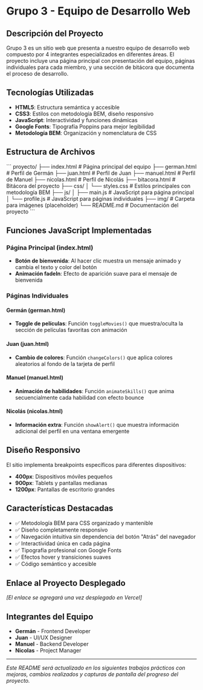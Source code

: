 # Grupo 3 - Equipo de Desarrollo Web

## Descripción del Proyecto

Grupo 3 es un sitio web que presenta a nuestro equipo de desarrollo web compuesto por 4 integrantes especializados en diferentes áreas. El proyecto incluye una página principal con presentación del equipo, páginas individuales para cada miembro, y una sección de bitácora que documenta el proceso de desarrollo.

## Tecnologías Utilizadas

- **HTML5**: Estructura semántica y accesible
- **CSS3**: Estilos con metodología BEM, diseño responsivo
- **JavaScript**: Interactividad y funciones dinámicas
- **Google Fonts**: Tipografía Poppins para mejor legibilidad
- **Metodología BEM**: Organización y nomenclatura de CSS

## Estructura de Archivos

\`\`\`
proyecto/
├── index.html # Página principal del equipo
├── german.html # Perfil de Germán
├── juan.html # Perfil de Juan
├── manuel.html # Perfil de Manuel
├── nicolas.html # Perfil de Nicolás
├── bitacora.html # Bitácora del proyecto
├── css/
│ └── styles.css # Estilos principales con metodología BEM
├── js/
│ ├── main.js # JavaScript para página principal
│ └── profile.js # JavaScript para páginas individuales
├── img/ # Carpeta para imágenes (placeholder)
└── README.md # Documentación del proyecto
\`\`\`

## Funciones JavaScript Implementadas

### Página Principal (index.html)

- **Botón de bienvenida**: Al hacer clic muestra un mensaje animado y cambia el texto y color del botón
- **Animación fadeIn**: Efecto de aparición suave para el mensaje de bienvenida

### Páginas Individuales

#### Germán (german.html)

- **Toggle de películas**: Función `toggleMovies()` que muestra/oculta la sección de películas favoritas con animación

#### Juan (juan.html)

- **Cambio de colores**: Función `changeColors()` que aplica colores aleatorios al fondo de la tarjeta de perfil

#### Manuel (manuel.html)

- **Animación de habilidades**: Función `animateSkills()` que anima secuencialmente cada habilidad con efecto bounce

#### Nicolás (nicolas.html)

- **Información extra**: Función `showAlert()` que muestra información adicional del perfil en una ventana emergente

## Diseño Responsivo

El sitio implementa breakpoints específicos para diferentes dispositivos:

- **400px**: Dispositivos móviles pequeños
- **900px**: Tablets y pantallas medianas
- **1200px**: Pantallas de escritorio grandes

## Características Destacadas

- ✅ Metodología BEM para CSS organizado y mantenible
- ✅ Diseño completamente responsivo
- ✅ Navegación intuitiva sin dependencia del botón "Atrás" del navegador
- ✅ Interactividad única en cada página
- ✅ Tipografía profesional con Google Fonts
- ✅ Efectos hover y transiciones suaves
- ✅ Código semántico y accesible

## Enlace al Proyecto Desplegado

_[El enlace se agregará una vez desplegado en Vercel]_

## Integrantes del Equipo

- **Germán** - Frontend Developer
- **Juan** - UI/UX Designer
- **Manuel** - Backend Developer
- **Nicolas** - Project Manager

---

_Este README será actualizado en los siguientes trabajos prácticos con mejoras, cambios realizados y capturas de pantalla del progreso del proyecto._
